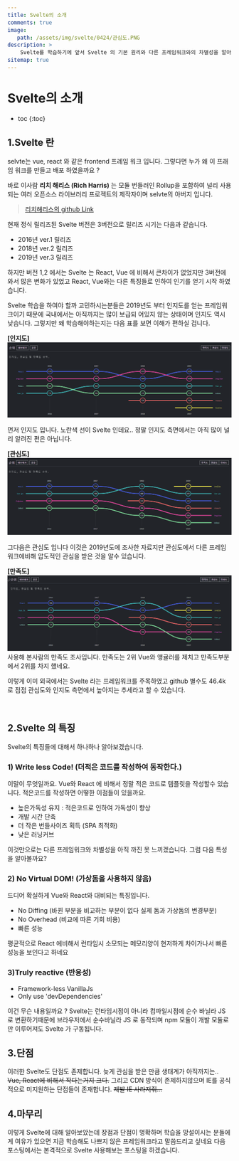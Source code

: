 ```yaml
---
title: Svelte의 소개
comments: true
image: 
   path: /assets/img/svelte/0424/관심도.PNG 
description: >
    Svelte를 학습하기에 앞서 Svelte 의 기본 원리와 다른 프레임워크와의 차별성을 알아보자.
sitemap: true
---
```


# Svelte의 소개

* toc
{:toc}


## 1.Svelte 란
selvte는 vue, react 와 같은 frontend 프레임 워크 입니다. 그렇다면 누가 왜 이 프래임 워크를 만들고 배포 하였을까요 ? 

바로 이사람 **리치 해리스 (Rich Harris)** 는 모듈 번들러인 Rollup을 포함하여 널리 사용되는 여러 오픈소스 라이브러리 프로젝트의 제작자이며 selvte의 아버지 입니다.

> [리치해리스의 github Link](https://github.com/Rich-Harris)

현재 정식 릴리즈된 Svelte 버전은 3버전으로 릴리즈 시기는 다음과 같습니다.

- 2016년 ver.1 릴리즈 
- 2018년 ver.2 릴리즈
- 2019년 ver.3 릴리즈

하지만 버전 1,2 에서는 Svelte 는 React, Vue 에 비해서 큰차이가 없었지만 3버전에와서 많은 변화가 있었고 React, Vue와는 다른 특징들로 인하여 인기를 얻기 시작 하였습니다. 

Svelte 학습을 하여야 할까 고민하시는분들은 2019년도 부터 인지도를 얻는 프레임워크이기 때문에 국내에서는 아직까지는 많이 보급되 어있지 않는 상태이며 인지도 역시 낮습니다. 그렇지만 왜 학습해야하는지는 다음 표를 보면 이해가 편하실 겁니다. 

**[인지도]**
![static](/assets/img/svelte/0424/인지도.PNG "static")

먼저 인지도 입니다. 노란색 선이 Svelte 인데요.. 정말 인지도 측면에서는 아직 많이 널리 알려진 편은 아닙니다.  

**[관심도]**
![static](/assets/img/svelte/0424/관심도.PNG "static")

그다음은 관심도 입니다 이것은 2019년도에 조사한 자료지만 관심도에서 다른 프레임워크에비해 압도적인 관심을 받은 것을 알수 있습니다. 


**[만족도]**
![static](/assets/img/svelte/0424/만족도.PNG "static")
사용해 본사람의 만족도 조사입니다. 만족도는 2위 Vue와 앵귤러를 제치고 만족도부분에서 2위를 차지 했네요.

이렇게 이미 외국에서는 Svelte 라는 프레임워크를 주목하였고 github 별수도 46.4k 로 점점 관심도와 인지도 측면에서 높아지는 추세라고 할 수 있습니다. 

<br />

## 2.Svelte 의 특징
Svelte의 특징들에 대해서 하나하나 알아보겠습니다.

### 1) Write less Code! (더적은 코드를 작성하여 동작한다.)
이말이 무엇일까요. Vue와 React 에 비해서 정말 적은 코드로 템플릿을 작성할수 있습니다. 적은코드를 작성하면 어떻한 이점들이 있을까요.

- 높은가독성 유지 : 적은코드로 인하여 가독성이 향상
- 개발 시간 단축
- 더 작은 번들사이즈 획득 (SPA 최적화)
- 낮은 러닝커브

이것만으로는 다른 프레임워크와 차별성을 아직 까진 못 느끼겠습니다. 그럼 다음 특성을 알아볼까요?

### 2) No Virtual DOM! (가상돔을 사용하지 않음)
드디어 확실하게 Vue와 React와 대비되는 특징입니다. 

- No Diffing (바뀐 부분을 비교하는 부분이 없다 실제 돔과 가상돔의 변경부분)
- No Overhead (비교에 따른 기회 비용)
- 빠른 성능

평균적으로 React 에비해서 런타임시 소모되는 메모리양이 현저하게 차이가나서 빠른성능을 보인다고 하네요 


### 3)Truly reactive (반응성)
- Framework-less VanillaJs
- Only use 'devDependencies'

이건 무슨 내용일까요 ? Svelte는 런타임시점이 아니라 컴파일시점에 순수 바닐라 JS 로 변환하기때문에 브라우저에서 순수바닐라 JS 로 동작되며 npm 모듈이 개발 모듈로만 이루어져도 Svelte 가 구동됩니다. 

## 3.단점
이러한 Svelte도 단점도 존제합니다. 늦게 관심을 받은 만큼 생태계가 아직까지는.. ~~Vue, React에 비해서 작다는거지 크다.~~  그리고 CDN 방식이 존제하지않으며 IE를 공식적으로 미지원하는 단점들이 존재합니다. ~~제발 IE 사라져줘...~~

## 4.마무리
이렇게 Svelte에 대해 알아보았는데 장점과 단점이 명확하며 학습을 망설이시는 분들에게 여유가 있으면 지금 학습해도 나쁘지 않은 프레임워크라고 말씀드리고 싶네요 
다음 포스팅에서는 본격적으로 Svelte 사용해보는 포스팅을 하겠습니다.